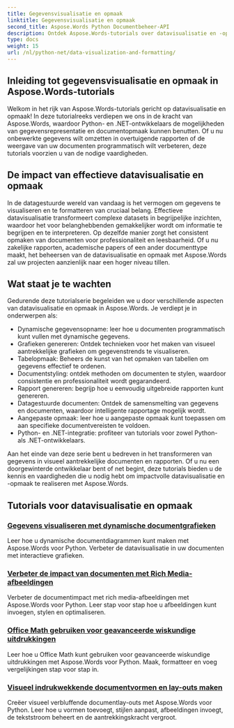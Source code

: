 ```yaml
---
title: Gegevensvisualisatie en opmaak
linktitle: Gegevensvisualisatie en opmaak
second_title: Aspose.Words Python Documentbeheer-API
description: Ontdek Aspose.Words-tutorials over datavisualisatie en -opmaak in Python en .NET. Leer gegevens effectief te presenteren, verbluffende rapporten te maken en documenten programmatisch op te maken.
type: docs
weight: 15
url: /nl/python-net/data-visualization-and-formatting/
---
```


## Inleiding tot gegevensvisualisatie en opmaak in Aspose.Words-tutorials

Welkom in het rijk van Aspose.Words-tutorials gericht op datavisualisatie en opmaak! In deze tutorialreeks verdiepen we ons in de kracht van Aspose.Words, waardoor Python- en .NET-ontwikkelaars de mogelijkheden van gegevensrepresentatie en documentopmaak kunnen benutten. Of u nu onbewerkte gegevens wilt omzetten in overtuigende rapporten of de weergave van uw documenten programmatisch wilt verbeteren, deze tutorials voorzien u van de nodige vaardigheden.

## De impact van effectieve datavisualisatie en opmaak

In de datagestuurde wereld van vandaag is het vermogen om gegevens te visualiseren en te formatteren van cruciaal belang. Effectieve datavisualisatie transformeert complexe datasets in begrijpelijke inzichten, waardoor het voor belanghebbenden gemakkelijker wordt om informatie te begrijpen en te interpreteren. Op dezelfde manier zorgt het consistent opmaken van documenten voor professionaliteit en leesbaarheid. Of u nu zakelijke rapporten, academische papers of een ander documenttype maakt, het beheersen van de datavisualisatie en opmaak met Aspose.Words zal uw projecten aanzienlijk naar een hoger niveau tillen.

## Wat staat je te wachten

Gedurende deze tutorialserie begeleiden we u door verschillende aspecten van datavisualisatie en opmaak in Aspose.Words. Je verdiept je in onderwerpen als:

- Dynamische gegevensopname: leer hoe u documenten programmatisch kunt vullen met dynamische gegevens.
- Grafieken genereren: Ontdek technieken voor het maken van visueel aantrekkelijke grafieken om gegevenstrends te visualiseren.
- Tabelopmaak: Beheers de kunst van het opmaken van tabellen om gegevens effectief te ordenen.
- Documentstyling: ontdek methoden om documenten te stylen, waardoor consistentie en professionaliteit wordt gegarandeerd.
- Rapport genereren: begrijp hoe u eenvoudig uitgebreide rapporten kunt genereren.
- Datagestuurde documenten: Ontdek de samensmelting van gegevens en documenten, waardoor intelligente rapportage mogelijk wordt.
- Aangepaste opmaak: leer hoe u aangepaste opmaak kunt toepassen om aan specifieke documentvereisten te voldoen.
- Python- en .NET-integratie: profiteer van tutorials voor zowel Python- als .NET-ontwikkelaars.

Aan het einde van deze serie bent u bedreven in het transformeren van gegevens in visueel aantrekkelijke documenten en rapporten. Of u nu een doorgewinterde ontwikkelaar bent of net begint, deze tutorials bieden u de kennis en vaardigheden die u nodig hebt om impactvolle datavisualisatie en -opmaak te realiseren met Aspose.Words.

## Tutorials voor datavisualisatie en opmaak
### [Gegevens visualiseren met dynamische documentgrafieken](./visualize-data-document-charts/)
Leer hoe u dynamische documentdiagrammen kunt maken met Aspose.Words voor Python. Verbeter de datavisualisatie in uw documenten met interactieve grafieken.
### [Verbeter de impact van documenten met Rich Media-afbeeldingen](./document-images/)
Verbeter de documentimpact met rich media-afbeeldingen met Aspose.Words voor Python. Leer stap voor stap hoe u afbeeldingen kunt invoegen, stylen en optimaliseren.
### [Office Math gebruiken voor geavanceerde wiskundige uitdrukkingen](./office-math-documents/)
Leer hoe u Office Math kunt gebruiken voor geavanceerde wiskundige uitdrukkingen met Aspose.Words voor Python. Maak, formatteer en voeg vergelijkingen stap voor stap in.
### [Visueel indrukwekkende documentvormen en lay-outs maken](./document-shape-handling-formatting/)
Creëer visueel verbluffende documentlay-outs met Aspose.Words voor Python. Leer hoe u vormen toevoegt, stijlen aanpast, afbeeldingen invoegt, de tekststroom beheert en de aantrekkingskracht vergroot.
